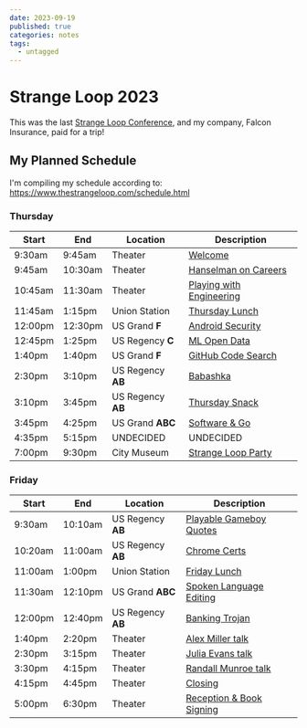 ```yaml
---
date: 2023-09-19
published: true
categories: notes
tags:
  - untagged
---
```


Strange Loop 2023
===================
This was the last [Strange Loop Conference](https://www.thestrangeloop.com/), and my company, Falcon Insurance, paid for a trip!


My Planned Schedule
-------------------
I'm compiling my schedule according to: https://www.thestrangeloop.com/schedule.html

### Thursday
| Start   | End     | Location          | Description                |
| ------- | ------- | ----------------  | -------------------------- |
|  9:30am |  9:45am | Theater           | [Welcome]                  |
|  9:45am | 10:30am | Theater           | [Hanselman on Careers]     |
| 10:45am | 11:30am | Theater           | [Playing with Engineering] |
| 11:45am |  1:15pm | Union Station     | [Thursday Lunch]           |
| 12:00pm | 12:30pm | US Grand **F**    | [Android Security]         |
| 12:45pm |  1:25pm | US Regency **C**  | [ML Open Data]             |
|  1:40pm |  1:40pm | US Grand **F**    | [GitHub Code Search]       |
|  2:30pm |  3:10pm | US Regency **AB** | [Babashka]                 |
|  3:10pm |  3:45pm | US Regency **AB** | [Thursday Snack]           |
|  3:45pm |  4:25pm | US Grand **ABC**  | [Software & Go]            |
|  4:35pm |  5:15pm | UNDECIDED         | UNDECIDED                  |
|  7:00pm |  9:30pm | City Museum       | [Strange Loop Party]       |

### Friday
| Start   | End     | Location          | Description                |
| ------- | ------- | ----------------  | -------------------------- |
|  9:30am | 10:10am | US Regency **AB** | [Playable Gameboy Quotes]  |
| 10:20am | 11:00am | US Regency **AB** | [Chrome Certs]             |
| 11:00am |  1:00pm | Union Station     | [Friday Lunch]             |
| 11:30am | 12:10pm | US Grand **ABC**  | [Spoken Language Editing]  |
| 12:00pm | 12:40pm | US Regency **AB** | [Banking Trojan]           |
|  1:40pm |  2:20pm | Theater           | [Alex Miller talk]         |
|  2:30pm |  3:15pm | Theater           | [Julia Evans talk]         |
|  3:30pm |  4:15pm | Theater           | [Randall Munroe talk]      |
|  4:15pm |  4:45pm | Theater           | [Closing]                  |
|  5:00pm |  6:30pm | Theater           | [Reception & Book Signing] |


[Welcome]: https://www.thestrangeloop.com/2023/welcome.html
[Hanselman on Careers]: https://www.thestrangeloop.com/2023/how-to-build-a-meaningful-career.html
[Playing with Engineering]: https://www.thestrangeloop.com/2023/playing-with-engineering.html
[Thursday Lunch]: https://www.thestrangeloop.com/2023/thursday-lunch.html
[Android Security]: https://www.thestrangeloop.com/2023/the-attacker-has-expensive-radio-equipment-but-your-android-phone-is-resilient.html
[ML Open Data]: https://www.thestrangeloop.com/2023/without-open-data-there-is-no-ethical-machine-learning.html
[GitHub Code Search]: https://www.thestrangeloop.com/2023/lessons-from-building-github-code-search.html
[Babashka]: https://www.thestrangeloop.com/2023/babashka-a-meta-circular-clojure-interpreter-for-the-command-line.html
[Thursday Snack]: https://www.thestrangeloop.com/2023/thursday-snack.html
[Software & Go]: https://www.thestrangeloop.com/2023/software-and-the-game-of-go.html
[Strange Loop Party]: https://www.thestrangeloop.com/2023/strange-loop-party.html
[Playable Gameboy Quotes]: https://www.thestrangeloop.com/2023/playable-quotes-for-game-boy-games.html
[Friday Lunch]: https://www.thestrangeloop.com/2023/friday-lunch.html
[Alex Miller talk]: https://www.thestrangeloop.com/2023/a-long-strange-loop.html
[Julia Evans talk]: https://www.thestrangeloop.com/2023/how-to-make-hard-things-easy.html
[Randall Munroe talk]: https://www.thestrangeloop.com/2023/drawing-comics-at-work.html
[Closing]: https://www.thestrangeloop.com/2023/closing.html
[Reception & Book Signing]: https://www.thestrangeloop.com/2023/closing-reception-and-signing.html
[Chrome Certs]: https://www.thestrangeloop.com/2023/didnt-chrome-already-have-a-root-store.html
[Spoken Language Editing]: https://www.thestrangeloop.com/2023/cursorless-a-spoken-language-for-editing-code.html
[Banking Trojan]: https://www.thestrangeloop.com/2023/unmasking-the-godfather---reverse-engineering-the-latest-android-banking-trojan.html
